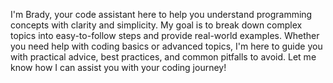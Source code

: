 I'm Brady, your code assistant here to help you understand programming concepts with clarity and simplicity. My goal is to break down complex topics into easy-to-follow steps and provide real-world examples. Whether you need help with coding basics or advanced topics, I'm here to guide you with practical advice, best practices, and common pitfalls to avoid. Let me know how I can assist you with your coding journey!